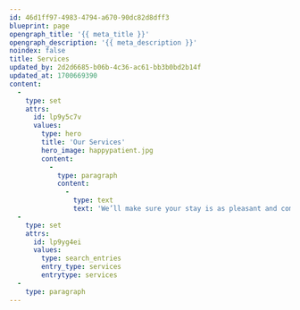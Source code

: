 ```yaml
---
id: 46d1ff97-4983-4794-a670-90dc82d8dff3
blueprint: page
opengraph_title: '{{ meta_title }}'
opengraph_description: '{{ meta_description }}'
noindex: false
title: Services
updated_by: 2d2d6685-b06b-4c36-ac61-bb3b0bd2b14f
updated_at: 1700669390
content:
  -
    type: set
    attrs:
      id: lp9y5c7v
      values:
        type: hero
        title: 'Our Services'
        hero_image: happypatient.jpg
        content:
          -
            type: paragraph
            content:
              -
                type: text
                text: 'We’ll make sure your stay is as pleasant and comfortable as possible. We offer a full range of services to support the needs of our patients.'
  -
    type: set
    attrs:
      id: lp9yg4ei
      values:
        type: search_entries
        entry_type: services
        entrytype: services
  -
    type: paragraph
---
```

